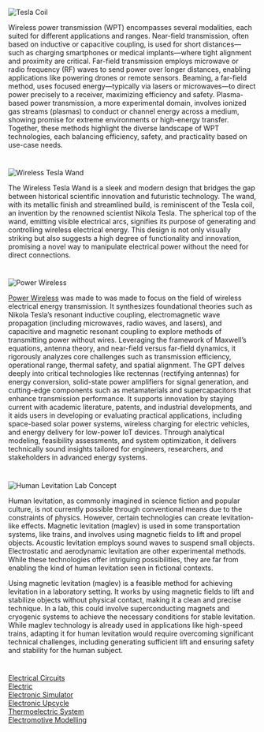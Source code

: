 ![Tesla Coil](https://github.com/user-attachments/assets/e2cf7f6d-e061-45b2-8034-f0dfaca1bbf5)

Wireless power transmission (WPT) encompasses several modalities, each suited for different applications and ranges. Near-field transmission, often based on inductive or capacitive coupling, is used for short distances—such as charging smartphones or medical implants—where tight alignment and proximity are critical. Far-field transmission employs microwave or radio frequency (RF) waves to send power over longer distances, enabling applications like powering drones or remote sensors. Beaming, a far-field method, uses focused energy—typically via lasers or microwaves—to direct power precisely to a receiver, maximizing efficiency and safety. Plasma-based power transmission, a more experimental domain, involves ionized gas streams (plasmas) to conduct or channel energy across a medium, showing promise for extreme environments or high-energy transfer. Together, these methods highlight the diverse landscape of WPT technologies, each balancing efficiency, safety, and practicality based on use-case needs.

#

![Wireless Tesla Wand](https://github.com/user-attachments/assets/f266d6d9-3d45-4e6a-83fa-30373ea2e79b)

The Wireless Tesla Wand is a sleek and modern design that bridges the gap between historical scientific innovation and futuristic technology. The wand, with its metallic finish and streamlined build, is reminiscent of the Tesla coil, an invention by the renowned scientist Nikola Tesla. The spherical top of the wand, emitting visible electrical arcs, signifies its purpose of generating and controlling wireless electrical energy. This design is not only visually striking but also suggests a high degree of functionality and innovation, promising a novel way to manipulate electrical power without the need for direct connections.

#

![Power Wireless](https://github.com/user-attachments/assets/20dc5918-3802-4345-b503-ec6e70453cce)

[Power Wireless](https://chatgpt.com/g/g-6847900c827c8191a26c6e8cbcb56f6c-power-wireless) was made to was made to focus on the field of wireless electrical energy transmission. It synthesizes foundational theories such as Nikola Tesla’s resonant inductive coupling, electromagnetic wave propagation (including microwaves, radio waves, and lasers), and capacitive and magnetic resonant coupling to explore methods of transmitting power without wires. Leveraging the framework of Maxwell’s equations, antenna theory, and near-field versus far-field dynamics, it rigorously analyzes core challenges such as transmission efficiency, operational range, thermal safety, and spatial alignment. The GPT delves deeply into critical technologies like rectennas (rectifying antennas) for energy conversion, solid-state power amplifiers for signal generation, and cutting-edge components such as metamaterials and supercapacitors that enhance transmission performance. It supports innovation by staying current with academic literature, patents, and industrial developments, and it aids users in developing or evaluating practical applications, including space-based solar power systems, wireless charging for electric vehicles, and energy delivery for low-power IoT devices. Through analytical modeling, feasibility assessments, and system optimization, it delivers technically sound insights tailored for engineers, researchers, and stakeholders in advanced energy systems.

#

![Human Levitation Lab Concept](https://github.com/user-attachments/assets/cb69227d-225a-4568-8880-ff62fcf21493)

Human levitation, as commonly imagined in science fiction and popular culture, is not currently possible through conventional means due to the constraints of physics. However, certain technologies can create levitation-like effects. Magnetic levitation (maglev) is used in some transportation systems, like trains, and involves using magnetic fields to lift and propel objects. Acoustic levitation employs sound waves to suspend small objects. Electrostatic and aerodynamic levitation are other experimental methods. While these technologies offer intriguing possibilities, they are far from enabling the kind of human levitation seen in fictional contexts.

Using magnetic levitation (maglev) is a feasible method for achieving levitation in a laboratory setting. It works by using magnetic fields to lift and stabilize objects without physical contact, making it a clean and precise technique. In a lab, this could involve superconducting magnets and cryogenic systems to achieve the necessary conditions for stable levitation. While maglev technology is already used in applications like high-speed trains, adapting it for human levitation would require overcoming significant technical challenges, including generating sufficient lift and ensuring safety and stability for the human subject.

#

[Electrical Circuits](https://github.com/sourceduty/Electrical_Circuits)
<br>
[Electric](https://chat.openai.com/g/g-YaLJCEyMs-electric)
<br>
[Electronic Simulator](https://chat.openai.com/g/g-409Bg1hAQ-electronic-simulator)
<br>
[Electronic Upcycle](https://chat.openai.com/g/g-VKuPoQPOf-electronic-upcycle)
<br>
[Thermoelectric System](https://chatgpt.com/g/g-67f13edbb8ac8191859ce5f88d3d5c93-thermoelectric-system)
<br>
[Electromotive Modelling](https://chatgpt.com/g/g-675e1a6a20b48191a67d422a7e5666f6-electromotive-modelling)
